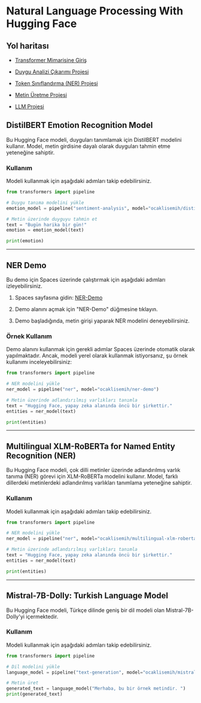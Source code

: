 
# Natural Language Processing With Hugging Face

## Yol haritası

- [Transformer Mimarisine Giriş](https://github.com/Semihocakli/nlp-with-hugging-face/tree/main/01)

- [Duygu Analizi Çıkarımı Projesi](https://huggingface.co/ocaklisemih/distilbert-emotion)

- [Token Sınıflandırma (NER) Projesi](https://huggingface.co/ocaklisemih/multilingual-xlm-roberta-for-ner)

- [Metin Üretme Projesi](https://github.com/Semihocakli/nlp-with-hugging-face/tree/main/4.)

- [LLM Projesi](https://huggingface.co/ocaklisemih/mistral-7b-dolly)

## DistilBERT Emotion Recognition Model

Bu Hugging Face modeli, duyguları tanımlamak için DistilBERT modelini kullanır. Model, metin girdisine dayalı olarak duyguları tahmin etme yeteneğine sahiptir.

### Kullanım

Modeli kullanmak için aşağıdaki adımları takip edebilirsiniz.

```python
from transformers import pipeline

# Duygu tanıma modelini yükle
emotion_model = pipeline("sentiment-analysis", model="ocaklisemih/distilbert-emotion")

# Metin üzerinde duyguyu tahmin et
text = "Bugün harika bir gün!"
emotion = emotion_model(text)

print(emotion)
```
---

## NER Demo

Bu demo için Spaces üzerinde çalıştırmak için aşağıdaki adımları izleyebilirsiniz.

1. Spaces sayfasına gidin: [NER-Demo](https://huggingface.co/spaces/ocaklisemih/NER-Demo)

2. Demo alanını açmak için "NER-Demo" düğmesine tıklayın.

3. Demo başladığında, metin girişi yaparak NER modelini deneyebilirsiniz.

### Örnek Kullanım

Demo alanını kullanmak için gerekli adımlar Spaces üzerinde otomatik olarak yapılmaktadır. Ancak, modeli yerel olarak kullanmak istiyorsanız, şu örnek kullanımı inceleyebilirsiniz:

```python
from transformers import pipeline

# NER modelini yükle
ner_model = pipeline("ner", model="ocaklisemih/ner-demo")

# Metin üzerinde adlandırılmış varlıkları tanımla
text = "Hugging Face, yapay zeka alanında öncü bir şirkettir."
entities = ner_model(text)

print(entities)
```
---

## Multilingual XLM-RoBERTa for Named Entity Recognition (NER)

Bu Hugging Face modeli, çok dilli metinler üzerinde adlandırılmış varlık tanıma (NER) görevi için XLM-RoBERTa modelini kullanır. Model, farklı dillerdeki metinlerdeki adlandırılmış varlıkları tanımlama yeteneğine sahiptir.

### Kullanım

Modeli kullanmak için aşağıdaki adımları takip edebilirsiniz.

```python
from transformers import pipeline

# NER modelini yükle
ner_model = pipeline("ner", model="ocaklisemih/multilingual-xlm-roberta-for-ner")

# Metin üzerinde adlandırılmış varlıkları tanımla
text = "Hugging Face, yapay zeka alanında öncü bir şirkettir."
entities = ner_model(text)

print(entities)
```
---
## Mistral-7B-Dolly: Turkish Language Model

Bu Hugging Face modeli, Türkçe dilinde geniş bir dil modeli olan Mistral-7B-Dolly'yi içermektedir.

### Kullanım

Modeli kullanmak için aşağıdaki adımları takip edebilirsiniz.

```python
from transformers import pipeline

# Dil modelini yükle
language_model = pipeline("text-generation", model="ocaklisemih/mistral-7b-dolly")

# Metin üret
generated_text = language_model("Merhaba, bu bir örnek metindir. ")
print(generated_text)
```

